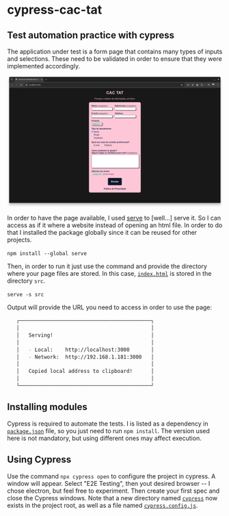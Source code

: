 # cypress-cac-tat
## Test automation practice with cypress

The application under test is a form page that contains many types of inputs and selections. These need to be validated in order to ensure that they were implemented accordingly.

![alt text](/src/image.png)

In order to have the page available, I used [serve](https://www.npmjs.com/package/serve) to [well...] serve it. So I can access as if it where a website instead of opening an html file. In order to do that I installed the package globally since it can be reused for other projects. 

`npm install --global serve`

Then, in order to run it just use the command and provide the directory where your page files are stored. In this case, [`index.html`](./src/index.html) is stored in the directory `src`.

`serve -s src`

Output will provide the URL you need to access in order to use the page:
```zsh
   ┌───────────────────────────────────────────┐
   │                                           │
   │   Serving!                                │
   │                                           │
   │   - Local:    http://localhost:3000       │
   │   - Network:  http://192.168.1.181:3000   │
   │                                           │
   │   Copied local address to clipboard!      │
   │                                           │
   └───────────────────────────────────────────┘
```

## Installing modules
Cypress is required to automate the tests. I is listed as a dependency in [`package.json`](package.json) file, so you just need to run `npm install`. The version used here is not mandatory, but using different ones may affect execution.

## Using Cypress
Use the command `npx cypress open` to configure the project in cypress. A window will appear. Select "E2E Testing", then yout desired browser -- I chose electron, but feel free to experiment. Then create your first spec and close the Cypress windows. Note that a new directory named [`cypress`](./cypress/) now exists in the project root, as well as a file named [`cypress.config.js`](./cypress.config.js).